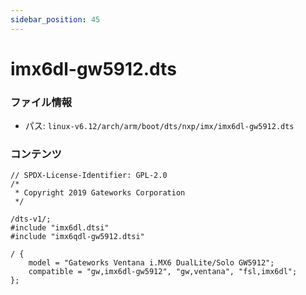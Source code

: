 ```yaml
---
sidebar_position: 45
---
```

# imx6dl-gw5912.dts

### ファイル情報

- パス: `linux-v6.12/arch/arm/boot/dts/nxp/imx/imx6dl-gw5912.dts`

### コンテンツ

```dts
// SPDX-License-Identifier: GPL-2.0
/*
 * Copyright 2019 Gateworks Corporation
 */

/dts-v1/;
#include "imx6dl.dtsi"
#include "imx6qdl-gw5912.dtsi"

/ {
	model = "Gateworks Ventana i.MX6 DualLite/Solo GW5912";
	compatible = "gw,imx6dl-gw5912", "gw,ventana", "fsl,imx6dl";
};

```
